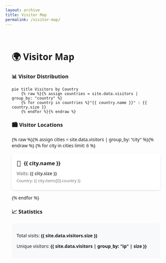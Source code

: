 ```yaml
---
layout: archive
title: Visitor Map
permalink: /visitor-map/
---
```


<div style="font-family: 'Segoe UI', sans-serif; max-width: 900px; margin: 0 auto; padding: 20px;">

# 🌍 Visitor Map

### 📊 Visitor Distribution
```mermaid
pie title Visitors by Country
    {% raw %}{% assign countries = site.data.visitors | group_by: "country" %}
    {% for country in countries %}"{{ country.name }}" : {{ country.size }}
    {% endfor %}{% endraw %}
```

### 🏙 Visitor Locations
<div style="display: grid; grid-template-columns: repeat(auto-fill, minmax(250px, 1fr)); gap: 15px; margin: 20px 0;">
{% raw %}{% assign cities = site.data.visitors | group_by: "city" %}{% endraw %}
{% for city in cities limit: 6 %}
<div style="background: white; border-radius: 8px; padding: 15px; box-shadow: 0 2px 5px rgba(0,0,0,0.1);">
    <div style="display: flex; align-items: center; gap: 8px;">
        <span style="font-size: 24px;">📍</span>
        <h3 style="margin: 0;">{{ city.name }}</h3>
    </div>
    <p style="margin: 5px 0; color: #555;">Visits: <strong>{{ city.size }}</strong></p>
    <p style="margin: 5px 0; font-size: 0.9em; color: #777;">Country: {{ city.items[0].country }}</p>
</div>
{% endfor %}
</div>

### 📈 Statistics
<div style="background: #f8f9fa; border-radius: 8px; padding: 15px; margin-top: 20px;">
    <p>Total visits: <strong>{{ site.data.visitors.size }}</strong></p>
    <p>Unique visitors: <strong>{{ site.data.visitors | group_by: "ip" | size }}</strong></p>
</div>

</div>
